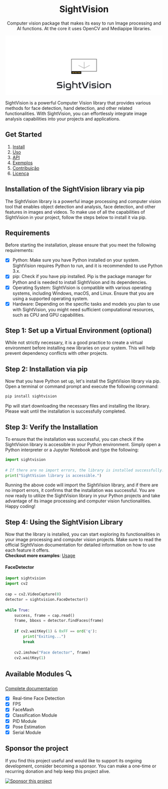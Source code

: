 <div align=center>
  <h1 align=center>SightVision</h1>
  <p align=center>Computer vision package that makes its easy to run Image processing and AI functions. At the core it uses OpenCV and Mediapipe libraries.</p>
</div>
<img src="git-images/sightvision.jpg" alt="Snake logo">

SightVision is a powerful Computer Vision library that provides various methods for face detection, hand detection, and other related functionalities. With SightVision, you can effortlessly integrate image analysis capabilities into your projects and applications.
## Get Started

1. [Install](#Install)
2. [Uso](#uso)
3. [API](#api)
4. [Exemplos](#exemplos)
5. [Contribuição](#contribuição)
6. [Licença](#licença)

## Installation of the SightVision library via pip
The SightVision library is a powerful image processing and computer vision tool that enables object detection and analysis, face detection, and other features in images and videos. To make use of all the capabilities of SightVision in your project, follow the steps below to install it via pip.

## Requirements
Before starting the installation, please ensure that you meet the following requirements:
- [x] Python: Make sure you have Python installed on your system. SightVision requires Python to run, and it is recommended to use Python 3.x.
- [x] pip: Check if you have pip installed. Pip is the package manager for Python and is needed to install SightVision and its dependencies.
- [x] Operating System: SightVision is compatible with various operating systems, including Windows, macOS, and Linux. Ensure that you are using a supported operating system.
- [x] Hardware: Depending on the specific tasks and models you plan to use with SightVision, you might need sufficient computational resources, such as CPU and GPU capabilities.

## Step 1: Set up a Virtual Environment (optional)

While not strictly necessary, it is a good practice to create a virtual environment before installing new libraries on your system. This will help prevent dependency conflicts with other projects.

## Step 2: Installation via pip
Now that you have Python set up, let's install the SightVision library via pip. Open a terminal or command prompt and execute the following command:
```sh
pip install sightvision
```
Pip will start downloading the necessary files and installing the library. Please wait until the installation is successfully completed.

## Step 3: Verify the Installation

To ensure that the installation was successful, you can check if the SightVision library is accessible in your Python environment. Simply open a Python interpreter or a Jupyter Notebook and type the following:
```python
import sightvision

# If there are no import errors, the library is installed successfully.
print("SightVision library is accessible.")
```
Running the above code will import the SightVision library, and if there are no import errors, it confirms that the installation was successful. You are now ready to utilize the SightVision library in your Python projects and take advantage of its image processing and computer vision functionalities. Happy coding!

## Step 4: Using the SightVision Library

Now that the library is installed, you can start exploring its functionalities in your image processing and computer vision projects. Make sure to read the official SightVision documentation for detailed information on how to use each feature it offers.
<br>**Checkout more examples**: [Usage](EXAMPLES.md)
#### FaceDetector
```python
import sightvision
import cv2

cap = cv2.VideoCapture(0)
detector = sightvision.FaceDetector()

while True:
    success, frame = cap.read()
    frame, bboxs = detector.findFaces(frame)

    if cv2.waitKey(1) & 0xFF == ord('q'):
        print("Exiting...")
        break

    cv2.imshow("Face detector", frame)
    cv2.waitKey(1)
```

## Available Modules 🔍
[Complete documentarion](https://github.com/rexionmars/SightVision/wiki)
- [x] Real-time Face Detection
- [X] FPS
- [x] FaceMash
- [x] Classification Module
- [x] PID Module
- [x] Pose Estimation
- [x] Serial Module

## Sponsor the project
If you find this project useful and would like to support its ongoing development, consider becoming a sponsor. You can make a one-time or recurring donation and help keep this project alive.

[![Sponsor this project](https://img.shields.io/badge/GitHub%20Sponsors-Sponsor%20this%20project-red.svg)](https://github.com/sponsors/rexionmars)
